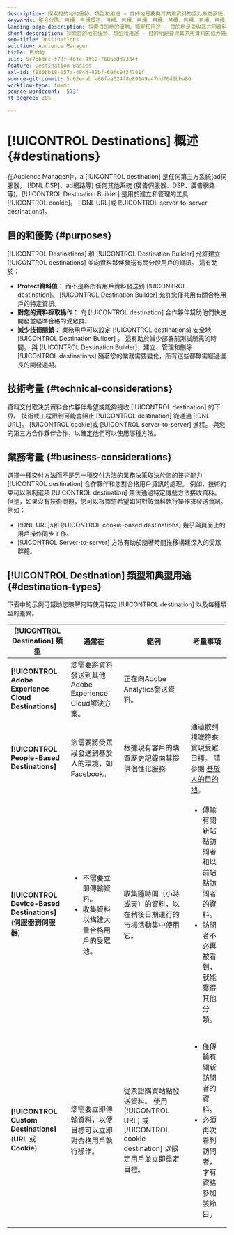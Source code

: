 ```yaml
---
description: 探索目的地的優勢、類型和用途 – 目的地是要與其共用資料的協力廠商系統，例如廣告伺服器或 DSP。 使用 Destination Builder 來建立和管理 Cookie、URL 或伺服器對伺服器目的地。
keywords: 整合代碼、目標、目標概述、目標、目標、目標、目標、目標、目標、目標、目標、目標、目標、目標、目標、目標、目標、目標、目標、目標、目標
landing-page-description: 探索目的地的優勢、類型和用途 – 目的地是要與其共用資料的協力廠商系統，例如廣告伺服器或 DSP。 使用 Destination Builder 來建立和管理 Cookie、URL 或伺服器對伺服器目的地。
short-description: 探索目的地的優勢、類型和用途 – 目的地是要與其共用資料的協力廠商系統，例如廣告伺服器或 DSP。 使用 Destination Builder 來建立和管理 Cookie、URL 或伺服器對伺服器目的地。
seo-title: Destinations
solution: Audience Manager
title: 目的地
uuid: 5c7dbdec-f73f-46fe-9f12-7685e8d7334f
feature: Destination Basics
exl-id: f880bb18-057a-494d-82bf-69fc9f34781f
source-git-commit: 5d62ecabfe66faa024f8e89149e47dd76d1bba86
workflow-type: tm+mt
source-wordcount: '573'
ht-degree: 20%

---
```


# [!UICONTROL Destinations] 概述 {#destinations}

在Audience Manager中，a [!UICONTROL destination] 是任何第三方系統(ad伺服器， [!DNL DSP]、ad網路等) 任何其他系統 (廣告伺服器、DSP、廣告網路等)。[!UICONTROL Destination Builder] 是用於建立和管理的工具 [!UICONTROL cookie]。 [!DNL URL]或 [!UICONTROL server-to-server destinations]。

## 目的和優勢 {#purposes}

<!-- c_destinations.xml -->

[!UICONTROL Destinations] 和 [!UICONTROL Destination Builder] 允許建立 [!UICONTROL destinations] 並向資料夥伴發送有關分段用戶的資訊。 這有助於：

* **Protect資料值：** 而不是將所有用戶資料發送到 [!UICONTROL destination]。 [!UICONTROL Destination Builder] 允許您僅共用有關合格用戶的特定資訊。
* **對您的資料採取操作：** 向 [!UICONTROL destination] 合作夥伴幫助他們快速開發並瞄準合格的受眾群。
* **減少技術開銷：** 業務用戶可以設定 [!UICONTROL destinations] 安全地 [!UICONTROL Destination Builder] 。 這有助於減少部署前測試所需的時間。 與 [!UICONTROL Destination Builder]，建立、管理和刪除 [!UICONTROL destinations] 隨著您的業務需要變化，所有這些都無需經過漫長的開發週期。

## 技術考量 {#technical-considerations}

<!-- destination-delivery-methods.xml -->

資料交付取決於資料合作夥伴希望或能夠接收 [!UICONTROL destination] 的下界。 技術或工程限制可能會阻止 [!UICONTROL destination] 從通過 [!DNL URL]。 [!UICONTROL cookie]或 [!UICONTROL server-to-server] 進程。 與您的第三方合作夥伴合作，以確定他們可以使用哪種方法。

## 業務考量 {#business-considerations}

選擇一種交付方法而不是另一種交付方法的業務決策取決於您的技術能力 [!UICONTROL destination] 合作夥伴和您對合格用戶資訊的處理。 例如，技術約束可以限制選項 [!UICONTROL destination] 無法通過特定傳遞方法接收資料。 但是，如果沒有技術問題，您可以根據您希望如何對該資料執行操作來發送資訊。 例如：

* [!DNL URL]s和 [!UICONTROL cookie-based destinations] 幾乎與頁面上的用戶操作同步工作。
* [!UICONTROL Server-to-server] 方法有助於隨著時間推移構建深入的受眾群體。

## [!UICONTROL Destination] 類型和典型用途 {#destination-types}

下表中的示例可幫助您瞭解何時使用特定 [!UICONTROL destination] 以及每種類型的差異。

| [!UICONTROL Destination] 類型 | 通常在 | 範例 | 考量事項 |
|--- |--- |--- |--- |
| **[!UICONTROL Adobe Experience Cloud Destinations]** | 您需要將資料發送到其他Adobe Experience Cloud解決方案。 | 正在向Adobe Analytics發送資料。 |  |
| **[!UICONTROL People-Based Destinations]** | 您需要將受眾段發送到基於人的環境，如Facebook。 | 根據現有客戶的購買歷史記錄向其提供個性化服務 | 通過散列標識符來實現受眾目標。 請參閱 [基於人的目的地](people-based-destinations-overview.md)。 |
| **[!UICONTROL Device-Based Destinations]** (**伺服器到伺服器**) | <ul><li>不需要立即傳輸資料。</li><li>收集資料以構建大量合格用戶的受眾池。</li></ul> | 收集隨時間（小時或天）的資料，以在稍後日期運行的市場活動集中使用它。 | <ul><li>傳輸有關新站點訪問者和以前站點訪問者的資料。 </li><li>訪問者不必再被看到，就能獲得其他分類。</li></ul> |
| **[!UICONTROL Custom Destinations]** (**URL** 或 **Cookie**) | 您需要立即傳輸資料，以便目標可以立即對合格用戶執行操作。 | 從票證購買站點發送資料。 使用 [!UICONTROL URL] 或 [!UICONTROL cookie destination] 以限定用戶並立即重定目標。 | <ul><li>僅傳輸有關新訪問者的資料。 </li><li>必須再次看到訪問者，才有資格參加該節目。</li></ul> |
